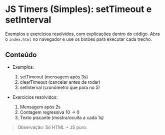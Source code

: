 # JS Timers (Simples): setTimeout e setInterval

Exemplos e exercícios resolvidos, com explicações dentro do código.
Abra o `index.html` no navegador e use os botões para executar cada trecho.

## Conteúdo
- Exemplos:
  1) setTimeout (mensagem após 3s)
  2) clearTimeout (cancelar antes de rodar)
  3) setInterval (cronômetro que para no 5)

- Exercícios resolvidos:
  1) Mensagem após 2s
  2) Contagem regressiva 10 → 0
  3) Texto piscante (mostra/oculta a cada 1s)

> Observação: Só HTML + JS puro. 
